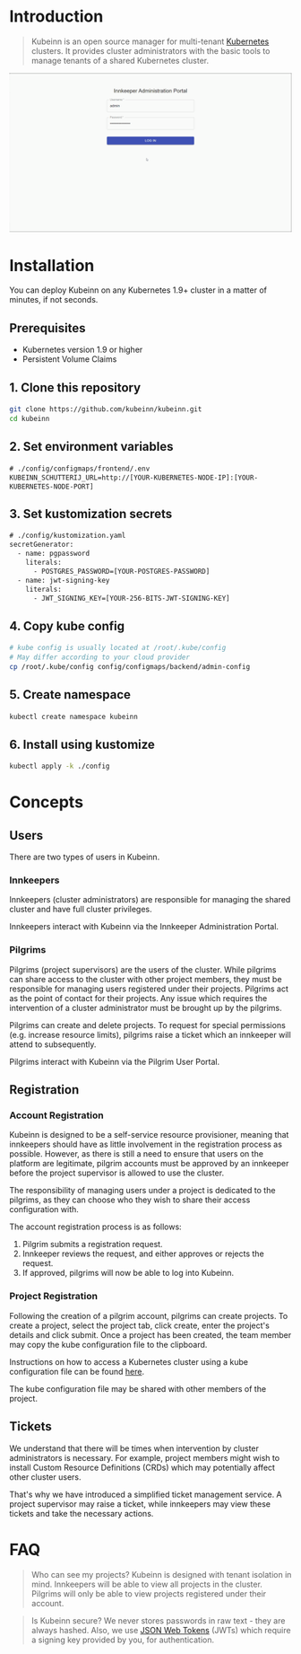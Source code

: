 # Introduction
> Kubeinn is an open source manager for multi-tenant [Kubernetes](https://github.com/kubernetes/kubernetes) clusters. It provides cluster administrators with the basic tools to manage tenants of a shared Kubernetes cluster.

![](./img/kubeinn-demo.gif)

# Installation
You can deploy Kubeinn on any Kubernetes 1.9+ cluster in a matter of minutes, if not seconds. 

## Prerequisites
- Kubernetes version 1.9 or higher
- Persistent Volume Claims

## 1. Clone this repository
```bash
git clone https://github.com/kubeinn/kubeinn.git
cd kubeinn
```

## 2. Set environment variables
```
# ./config/configmaps/frontend/.env
KUBEINN_SCHUTTERIJ_URL=http://[YOUR-KUBERNETES-NODE-IP]:[YOUR-KUBERNETES-NODE-PORT]
```

## 3. Set kustomization secrets
```
# ./config/kustomization.yaml
secretGenerator:
  - name: pgpassword
    literals:
      - POSTGRES_PASSWORD=[YOUR-POSTGRES-PASSWORD]
  - name: jwt-signing-key
    literals:
      - JWT_SIGNING_KEY=[YOUR-256-BITS-JWT-SIGNING-KEY]
```

## 4. Copy kube config
```bash
# kube config is usually located at /root/.kube/config
# May differ according to your cloud provider
cp /root/.kube/config config/configmaps/backend/admin-config
```

## 5. Create namespace
```bash
kubectl create namespace kubeinn
```

## 6. Install using kustomize
```bash
kubectl apply -k ./config
```

# Concepts
## Users
There are two types of users in Kubeinn. 

### Innkeepers
Innkeepers (cluster administrators) are responsible for managing the shared cluster and have full cluster privileges.  

Innkeepers interact with Kubeinn via the Innkeeper Administration Portal.

### Pilgrims 
Pilgrims (project supervisors) are the users of the cluster. While pilgrims can share access to the cluster with other project members, they must be responsible for managing users registered under their projects. Pilgrims act as the point of contact for their projects. Any issue which requires the intervention of a cluster administrator must be brought up by the pilgrims.

Pilgrims can create and delete projects. To request for special permissions (e.g. increase resource limits), pilgrims raise a ticket which an innkeeper will attend to subsequently. 

Pilgrims interact with Kubeinn via the Pilgrim User Portal.

## Registration
### Account Registration
Kubeinn is designed to be a self-service resource provisioner, meaning that innkeepers should have as little involvement in the registration process as possible. However, as there is still a need to ensure that users on the platform are legitimate, pilgrim accounts must be approved by an innkeeper before the project supervisor is allowed to use the cluster.

The responsibility of managing users under a project is dedicated to the pilgrims, as they can choose who they wish to share their access configuration with.

The account registration process is as follows:
1. Pilgrim submits a registration request.
2. Innkeeper reviews the request, and either approves or rejects the request.
3. If approved, pilgrims will now be able to log into Kubeinn.

### Project Registration
Following the creation of a pilgrim account, pilgrims can create projects. To create a project, select the project tab, click create, enter the project's details and click submit. Once a project has been created, the team member may copy the kube configuration file to the clipboard. 

Instructions on how to access a Kubernetes cluster using a kube configuration file can be found [here](https://kubernetes.io/docs/concepts/configuration/organize-cluster-access-kubeconfig/#).

The kube configuration file may be shared with other members of the project.

## Tickets
We understand that there will be times when intervention by cluster administrators is necessary. For example, project members might wish to install Custom Resource Definitions (CRDs) which may potentially affect other cluster users.

That's why we have introduced a simplified ticket management service. A project supervisor may raise a ticket, while innkeepers may view these tickets and take the necessary actions.

# FAQ
> Who can see my projects?
Kubeinn is designed with tenant isolation in mind. Innkeepers will be able to view all projects in the cluster. Pilgrims will only be able to view projects registered under their account.

> Is Kubeinn secure?
We never stores passwords in raw text - they are always hashed. Also, we use [JSON Web Tokens](https://jwt.io/) (JWTs) which require a signing key provided by you, for authentication.